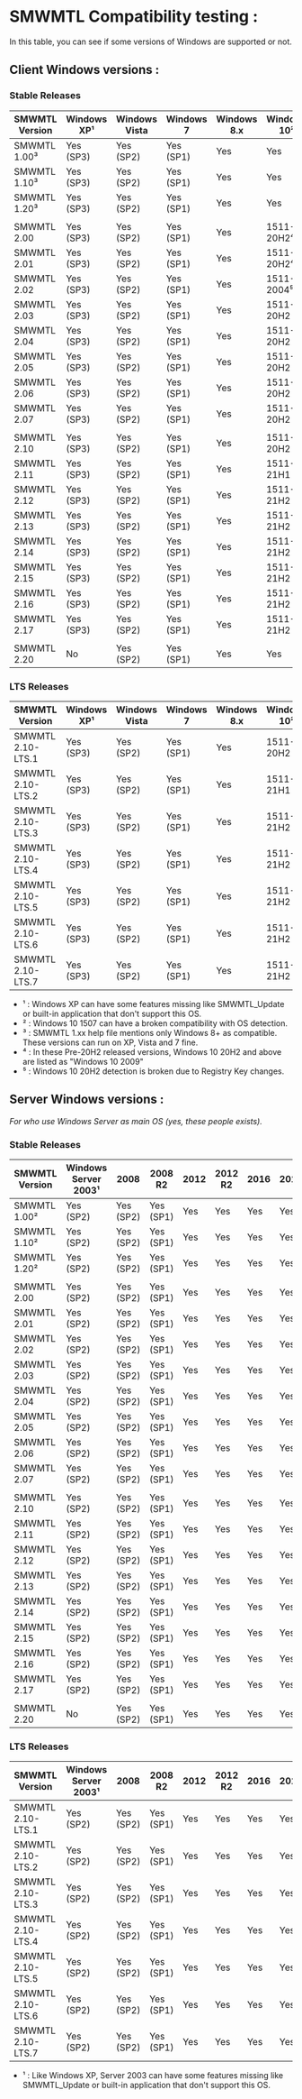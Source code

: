 # SMWMTL Compatibility testing :
In this table, you can see if some versions of Windows are supported or not.

## Client Windows versions :

### Stable Releases
| SMWMTL Version | Windows XP¹     | Windows Vista | Windows 7 | Windows 8.x | Windows 10² | Windows 11  |
| -------------- | --------------- | ------------- | --------- | ----------- | ----------- | ----------- |
| SMWMTL 1.00³   | Yes (SP3)       | Yes (SP2)     | Yes (SP1) | Yes         | Yes         | No          |
| SMWMTL 1.10³   | Yes (SP3)       | Yes (SP2)     | Yes (SP1) | Yes         | Yes         | No          |
| SMWMTL 1.20³   | Yes (SP3)       | Yes (SP2)     | Yes (SP1) | Yes         | Yes         | No          |
||
| SMWMTL 2.00    | Yes (SP3)       | Yes (SP2)     | Yes (SP1) | Yes         | 1511-20H2⁴  | No          |
| SMWMTL 2.01    | Yes (SP3)       | Yes (SP2)     | Yes (SP1) | Yes         | 1511-20H2⁴  | No          |
| SMWMTL 2.02    | Yes (SP3)       | Yes (SP2)     | Yes (SP1) | Yes         | 1511-2004⁵  | No          |
| SMWMTL 2.03    | Yes (SP3)       | Yes (SP2)     | Yes (SP1) | Yes         | 1511-20H2   | No          |
| SMWMTL 2.04    | Yes (SP3)       | Yes (SP2)     | Yes (SP1) | Yes         | 1511-20H2   | No          |
| SMWMTL 2.05    | Yes (SP3)       | Yes (SP2)     | Yes (SP1) | Yes         | 1511-20H2   | No          |
| SMWMTL 2.06    | Yes (SP3)       | Yes (SP2)     | Yes (SP1) | Yes         | 1511-20H2   | No          |
| SMWMTL 2.07    | Yes (SP3)       | Yes (SP2)     | Yes (SP1) | Yes         | 1511-20H2   | No          |
||
| SMWMTL 2.10    | Yes (SP3)       | Yes (SP2)     | Yes (SP1) | Yes         | 1511-20H2   | No          |
| SMWMTL 2.11    | Yes (SP3)       | Yes (SP2)     | Yes (SP1) | Yes         | 1511-21H1   | No          |
| SMWMTL 2.12    | Yes (SP3)       | Yes (SP2)     | Yes (SP1) | Yes         | 1511-21H2   | Partial     |
| SMWMTL 2.13    | Yes (SP3)       | Yes (SP2)     | Yes (SP1) | Yes         | 1511-21H2   | Yes (RTM)   |
| SMWMTL 2.14    | Yes (SP3)       | Yes (SP2)     | Yes (SP1) | Yes         | 1511-21H2   | Yes (RTM)   |
| SMWMTL 2.15    | Yes (SP3)       | Yes (SP2)     | Yes (SP1) | Yes         | 1511-21H2   | Yes (RTM)   |
| SMWMTL 2.16    | Yes (SP3)       | Yes (SP2)     | Yes (SP1) | Yes         | 1511-21H2   | Yes (RTM)   |
| SMWMTL 2.17    | Yes (SP3)       | Yes (SP2)     | Yes (SP1) | Yes         | 1511-21H2   | Yes (RTM)   |
||
| SMWMTL 2.20    | No              | Yes (SP2)     | Yes (SP1) | Yes         | Yes         | Yes         |

### LTS Releases
| SMWMTL Version     | Windows XP¹  | Windows Vista | Windows 7 | Windows 8.x | Windows 10² | Windows 11 |
| ------------------ | ------------ | ------------- | --------- | ----------- | ----------- | ---------- |
| SMWMTL 2.10-LTS.1  | Yes (SP3)    | Yes (SP2)     | Yes (SP1) | Yes         | 1511-20H2   | No         |
| SMWMTL 2.10-LTS.2  | Yes (SP3)    | Yes (SP2)     | Yes (SP1) | Yes         | 1511-21H1   | No         |
| SMWMTL 2.10-LTS.3  | Yes (SP3)    | Yes (SP2)     | Yes (SP1) | Yes         | 1511-21H2   | Partial    |
| SMWMTL 2.10-LTS.4  | Yes (SP3)    | Yes (SP2)     | Yes (SP1) | Yes         | 1511-21H2   | Yes (RTM)  |
| SMWMTL 2.10-LTS.5  | Yes (SP3)    | Yes (SP2)     | Yes (SP1) | Yes         | 1511-21H2   | Yes (RTM)  |
| SMWMTL 2.10-LTS.6  | Yes (SP3)    | Yes (SP2)     | Yes (SP1) | Yes         | 1511-21H2   | Yes (RTM)  |
| SMWMTL 2.10-LTS.7  | Yes (SP3)    | Yes (SP2)     | Yes (SP1) | Yes         | 1511-21H2   | Yes (RTM)  |

- ¹ : Windows XP can have some features missing like SMWMTL_Update or built-in application that don't support this OS.
- ² : Windows 10 1507 can have a broken compatibility with OS detection.
- ³ : SMWMTL 1.xx help file mentions only Windows 8+ as compatible. These versions can run on XP, Vista and 7 fine.
- ⁴ : In these Pre-20H2 released versions, Windows 10 20H2 and above are listed as "Windows 10 2009"
- ⁵ : Windows 10 20H2 detection is broken due to Registry Key changes.

## Server Windows versions :
*For who use Windows Server as main OS (yes, these people exists).*

### Stable Releases
| SMWMTL Version | Windows Server 2003¹  | 2008      | 2008 R2   | 2012  | 2012 R2  | 2016  | 2019  | 2022  |
| -------------- | --------------------- | ----------| --------- | ----- | -------- | ----- | ----- | ----- |
| SMWMTL 1.00²   | Yes (SP2)             | Yes (SP2) | Yes (SP1) | Yes   | Yes      | Yes   | Yes   | No    |
| SMWMTL 1.10²   | Yes (SP2)             | Yes (SP2) | Yes (SP1) | Yes   | Yes      | Yes   | Yes   | No    |
| SMWMTL 1.20²   | Yes (SP2)             | Yes (SP2) | Yes (SP1) | Yes   | Yes      | Yes   | Yes   | No    |
||
| SMWMTL 2.00    | Yes (SP2)             | Yes (SP2) | Yes (SP1) | Yes   | Yes      | Yes   | Yes   | No    |
| SMWMTL 2.01    | Yes (SP2)             | Yes (SP2) | Yes (SP1) | Yes   | Yes      | Yes   | Yes   | No    |
| SMWMTL 2.02    | Yes (SP2)             | Yes (SP2) | Yes (SP1) | Yes   | Yes      | Yes   | Yes   | No    |
| SMWMTL 2.03    | Yes (SP2)             | Yes (SP2) | Yes (SP1) | Yes   | Yes      | Yes   | Yes   | No    |
| SMWMTL 2.04    | Yes (SP2)             | Yes (SP2) | Yes (SP1) | Yes   | Yes      | Yes   | Yes   | No    |
| SMWMTL 2.05    | Yes (SP2)             | Yes (SP2) | Yes (SP1) | Yes   | Yes      | Yes   | Yes   | No    |
| SMWMTL 2.06    | Yes (SP2)             | Yes (SP2) | Yes (SP1) | Yes   | Yes      | Yes   | Yes   | No    |
| SMWMTL 2.07    | Yes (SP2)             | Yes (SP2) | Yes (SP1) | Yes   | Yes      | Yes   | Yes   | No    |
||
| SMWMTL 2.10    | Yes (SP2)             | Yes (SP2) | Yes (SP1) | Yes   | Yes      | Yes   | Yes   | No    |
| SMWMTL 2.11    | Yes (SP2)             | Yes (SP2) | Yes (SP1) | Yes   | Yes      | Yes   | Yes   | No    |
| SMWMTL 2.12    | Yes (SP2)             | Yes (SP2) | Yes (SP1) | Yes   | Yes      | Yes   | Yes   | Yes   |
| SMWMTL 2.13    | Yes (SP2)             | Yes (SP2) | Yes (SP1) | Yes   | Yes      | Yes   | Yes   | Yes   |
| SMWMTL 2.14    | Yes (SP2)             | Yes (SP2) | Yes (SP1) | Yes   | Yes      | Yes   | Yes   | Yes   |
| SMWMTL 2.15    | Yes (SP2)             | Yes (SP2) | Yes (SP1) | Yes   | Yes      | Yes   | Yes   | Yes   |
| SMWMTL 2.16    | Yes (SP2)             | Yes (SP2) | Yes (SP1) | Yes   | Yes      | Yes   | Yes   | Yes   |
| SMWMTL 2.17    | Yes (SP2)             | Yes (SP2) | Yes (SP1) | Yes   | Yes      | Yes   | Yes   | Yes   |
||
| SMWMTL 2.20    | No                    | Yes (SP2) | Yes (SP1) | Yes   | Yes      | Yes   | Yes   | Yes   |

### LTS Releases
| SMWMTL Version     | Windows Server 2003¹  | 2008      | 2008 R2   | 2012  | 2012 R2  | 2016  | 2019  | 2022  |
| ------------------ | --------------------- | ----------| --------- | ----- | -------- | ----- | ----- | ----- |
| SMWMTL 2.10-LTS.1  | Yes (SP2)             | Yes (SP2) | Yes (SP1) | Yes   | Yes      | Yes   | Yes   | No    |
| SMWMTL 2.10-LTS.2  | Yes (SP2)             | Yes (SP2) | Yes (SP1) | Yes   | Yes      | Yes   | Yes   | No    |
| SMWMTL 2.10-LTS.3  | Yes (SP2)             | Yes (SP2) | Yes (SP1) | Yes   | Yes      | Yes   | Yes   | Yes   |
| SMWMTL 2.10-LTS.4  | Yes (SP2)             | Yes (SP2) | Yes (SP1) | Yes   | Yes      | Yes   | Yes   | Yes   |
| SMWMTL 2.10-LTS.5  | Yes (SP2)             | Yes (SP2) | Yes (SP1) | Yes   | Yes      | Yes   | Yes   | Yes   |
| SMWMTL 2.10-LTS.6  | Yes (SP2)             | Yes (SP2) | Yes (SP1) | Yes   | Yes      | Yes   | Yes   | Yes   |
| SMWMTL 2.10-LTS.7  | Yes (SP2)             | Yes (SP2) | Yes (SP1) | Yes   | Yes      | Yes   | Yes   | Yes   |

- ¹ : Like Windows XP, Server 2003 can have some features missing like SMWMTL_Update or built-in application that don't support this OS.
